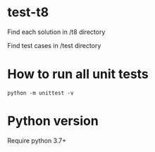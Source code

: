 # test-t8
Find each solution in /t8 directory 

Find test cases in /test directory

# How to run all unit tests
```shell
python -m unittest -v
```

# Python version
Require python 3.7+
